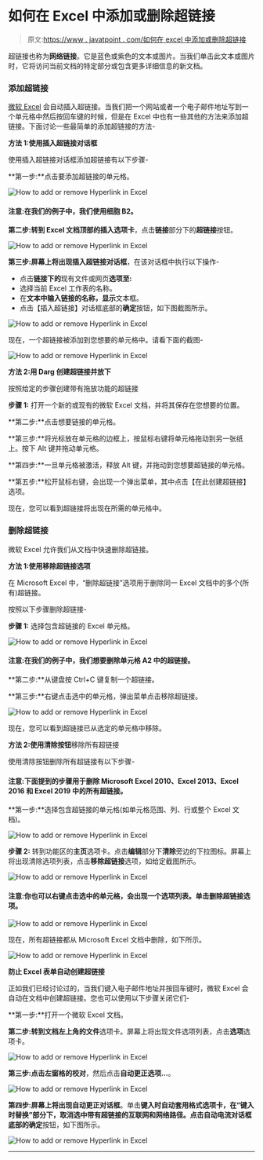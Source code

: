 # 如何在 Excel 中添加或删除超链接

> 原文:[https://www . javatpoint . com/如何在 excel 中添加或删除超链接](https://www.javatpoint.com/how-to-add-or-remove-hyperlink-in-excel)

超链接也称为**网络链接**。它是蓝色或紫色的文本或图片。当我们单击此文本或图片时，它将访问当前文档的特定部分或包含更多详细信息的新文档。

### 添加超链接

[微软 Excel](https://www.javatpoint.com/excel-tutorial) 会自动插入超链接。当我们把一个网站或者一个电子邮件地址写到一个单元格中然后按回车键的时候，但是在 Excel 中也有一些其他的方法来添加超链接。下面讨论一些最简单的添加超链接的方法-

**方法 1:使用插入超链接对话框**

使用插入超链接对话框添加超链接有以下步骤-

**第一步:**点击要添加超链接的单元格。

![How to add or remove Hyperlink in Excel](img/5d2e022f37699cfbb75ccf20dc5c870c.png)

#### 注意:在我们的例子中，我们使用细胞 B2。

**第二步:**转到 Excel 文档顶部的**插入选项卡**，点击**链接**部分下的**超链接**按钮。

![How to add or remove Hyperlink in Excel](img/c27cff4e1c364506bdf82dfb51ae1e1b.png)

**第三步:**屏幕上将出现**插入超链接对话框**，在该对话框中执行以下操作-

*   点击**链接下的**现有文件或网页**选项至:**
*   选择当前 Excel 工作表的名称。
*   在**文本中输入链接的名称，显示**文本框。
*   点击【插入超链接】对话框底部的**确定**按钮，如下图截图所示。

![How to add or remove Hyperlink in Excel](img/5933ca018a1f69d9d8c11bdc96f42246.png)

现在，一个超链接被添加到您想要的单元格中。请看下面的截图-

![How to add or remove Hyperlink in Excel](img/d1e8389d506d8741385fc24d523a9bff.png)

**方法 2:用 Darg 创建超链接并放下**

按照给定的步骤创建带有拖放功能的超链接

**步骤 1:** 打开一个新的或现有的微软 Excel 文档，并将其保存在您想要的位置。

**第二步:**点击想要链接的单元格。

**第三步:**将光标放在单元格的边框上，按鼠标右键将单元格拖动到另一张纸上。按下 Alt 键并拖动单元格。

**第四步:**一旦单元格被激活，释放 Alt 键，并拖动到您想要超链接的单元格。

**第五步:**松开鼠标右键，会出现一个弹出菜单，其中点击【在此创建超链接】选项。

现在，您可以看到超链接将出现在所需的单元格中。

### 删除超链接

微软 Excel 允许我们从文档中快速删除超链接。

**方法 1:使用移除超链接选项**

在 Microsoft Excel 中，“删除超链接”选项用于删除同一 Excel 文档中的多个(所有)超链接。

按照以下步骤删除超链接-

**步骤 1:** 选择包含超链接的 Excel 单元格。

![How to add or remove Hyperlink in Excel](img/92263d1508237c36ba5c928abf183c2d.png)

#### 注意:在我们的例子中，我们想要删除单元格 A2 中的超链接。

**第二步:**从键盘按 Ctrl+C 键复制一个超链接。

**第三步:**右键点击选中的单元格，弹出菜单点击移除超链接。

![How to add or remove Hyperlink in Excel](img/5d1c92ea14b9b16c8be3d9efa86007a1.png)

现在，您可以看到超链接已从选定的单元格中移除。

**方法 2:使用清除按钮**移除所有超链接

使用清除按钮删除所有超链接有以下步骤-

#### 注意:下面提到的步骤用于删除 Microsoft Excel 2010、Excel 2013、Excel 2016 和 Excel 2019 中的所有超链接。

**第一步:**选择包含超链接的单元格(如单元格范围、列、行或整个 Excel 文档)。

![How to add or remove Hyperlink in Excel](img/e857d47311e06d3a628e81769eb63520.png)

**步骤 2:** 转到功能区的**主页**选项卡。点击**编辑**部分下**清除**旁边的下拉图标。屏幕上将出现清除选项列表，点击**移除超链接**选项，如给定截图所示。

![How to add or remove Hyperlink in Excel](img/746141b51169316fc924a80e8d375c97.png)

#### 注意:你也可以右键点击选中的单元格，会出现一个选项列表。单击删除超链接选项。

![How to add or remove Hyperlink in Excel](img/1300115fbab79ecd312c1b9a6dcb418b.png)

现在，所有超链接都从 Microsoft Excel 文档中删除，如下所示。

![How to add or remove Hyperlink in Excel](img/5c2a3e4a7d539c18fc4d37177346235b.png)

**防止 Excel 表单自动创建超链接**

正如我们已经讨论过的，当我们键入电子邮件地址并按回车键时，微软 Excel 会自动在文档中创建超链接。您也可以使用以下步骤关闭它们-

**第一步:**打开一个微软 Excel 文档。

**第二步:**转到文档左上角的**文件**选项卡。屏幕上将出现文件选项列表，点击**选项**选项卡。

![How to add or remove Hyperlink in Excel](img/59210f148d6856fba3369a5159851572.png)

**第三步:**点击左窗格的**校对**，然后点击**自动更正选项...**。

![How to add or remove Hyperlink in Excel](img/a12791676c56efce9fa7fa145f1e3bcb.png)

**第四步:**屏幕上将出现**自动更正对话框**。单击**键入时自动套用格式选项卡，**在“键入时替换”部分下，取消选中带有超链接的互联网和网络路径。点击自动电流对话框底部的**确定**按钮，如下图所示。

![How to add or remove Hyperlink in Excel](img/0d15ffc4c95aee517da9be0869601710.png)

* * *
